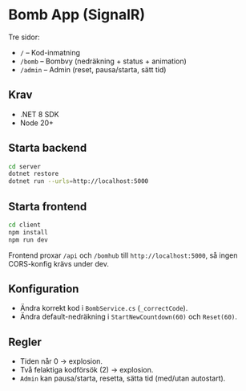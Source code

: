 # Bomb App (SignalR)

Tre sidor:
- `/` – Kod-inmatning
- `/bomb` – Bombvy (nedräkning + status + animation)
- `/admin` – Admin (reset, pausa/starta, sätt tid)

## Krav
- .NET 8 SDK
- Node 20+

## Starta backend
```bash
cd server
dotnet restore
dotnet run --urls=http://localhost:5000
```

## Starta frontend
```bash
cd client
npm install
npm run dev
```

Frontend proxar `/api` och `/bomhub` till `http://localhost:5000`, så ingen CORS-konfig krävs under dev.

## Konfiguration
- Ändra korrekt kod i `BombService.cs` (`_correctCode`).
- Ändra default-nedräkning i `StartNewCountdown(60)` och `Reset(60)`.

## Regler
- Tiden når 0 → explosion.
- Två felaktiga kodförsök (2) → explosion.
- `Admin` kan pausa/starta, resetta, sätta tid (med/utan autostart).
